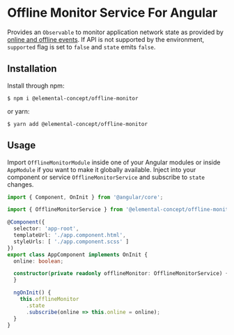 # Offline Monitor Service For Angular

Provides an `Observable` to monitor application network state as provided by
[online and offline events](https://developer.mozilla.org/en-US/docs/Web/API/NavigatorOnLine/Online_and_offline_events).
If API is not supported by the environment, `supported` flag is set to `false` and
`state` emits `false`.

## Installation

Install through npm:

`$ npm i @elemental-concept/offline-monitor`

or yarn:

`$ yarn add @elemental-concept/offline-monitor`

## Usage

Import `OfflineMonitorModule` inside one of your Angular modules or inside `AppModule` if you want to make it globally available.
Inject into your component or service `OfflineMonitorService` and subscribe to `state` changes.

```typescript
import { Component, OnInit } from '@angular/core';

import { OfflineMonitorService } from '@elemental-concept/offline-monitor';

@Component({
  selector: 'app-root',
  templateUrl: './app.component.html',
  styleUrls: [ './app.component.scss' ]
})
export class AppComponent implements OnInit {
  online: boolean;

  constructor(private readonly offlineMonitor: OfflineMonitorService) {
  }

  ngOnInit() {
    this.offlineMonitor
      .state
      .subscribe(online => this.online = online);
  }
}

```
